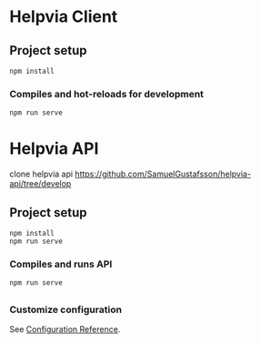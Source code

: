 # Helpvia Client

## Project setup
```
npm install
```

### Compiles and hot-reloads for development
```
npm run serve
```

# Helpvia API
clone helpvia api https://github.com/SamuelGustafsson/helpvia-api/tree/develop

## Project setup
```
npm install
npm run serve
```

### Compiles and runs API
```
npm run serve
```


##

### Customize configuration
See [Configuration Reference](https://cli.vuejs.org/config/).
